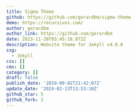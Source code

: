 ```yaml
---
title: Sigma Theme
github: https://github.com/gerardbm/sigma-theme
demo: https://recursivos.com/
author: gerardbm
author_link: https://github.com/gerardbm
date: 2023-11-28T03:45:18.072Z
description: Website theme for Jekyll v4.0.0
ssg:
  - Jekyll
css: []
cms: []
category: []
draft: false
publish_date: '2019-09-02T21:42:07Z'
update_date: '2024-02-13T13:53:10Z'
github_star: 5
github_fork: 2
---
```

